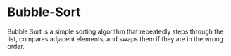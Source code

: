 # Bubble-Sort
Bubble Sort is a simple sorting algorithm that repeatedly steps through the list, compares adjacent elements, and swaps them if they are in the wrong order.

